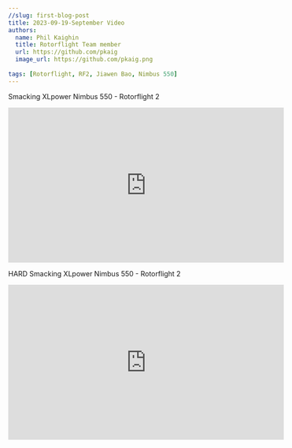 ```yaml
---
//slug: first-blog-post
title: 2023-09-19-September Video
authors:
  name: Phil Kaighin
  title: Rotorflight Team member
  url: https://github.com/pkaig
  image_url: https://github.com/pkaig.png
  
tags: [Rotorflight, RF2, Jiawen Bao, Nimbus 550]
---
```


Smacking XLpower Nimbus 550 - Rotorflight 2
<iframe width="560" height="315" src="https://www.youtube.com/embed/-NuSlO-8pko?si=b3-vWuSGdHtDzGvS" title="YouTube video player" frameborder="0" allow="accelerometer; autoplay; clipboard-write; encrypted-media; gyroscope; picture-in-picture; web-share; fullscreen" allowfullscreen></iframe>

HARD Smacking XLpower Nimbus 550 - Rotorflight 2
<iframe width="560" height="315" src="https://www.youtube.com/embed/B8iFSIXf6O0?si=UwKLg1VYlvxEkBJP" title="YouTube video player" frameborder="0" allow="accelerometer; autoplay; clipboard-write; encrypted-media; gyroscope; picture-in-picture; web-share; fullscreen" allowfullscreen></iframe>

